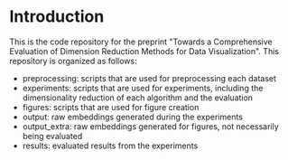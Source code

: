 # Introduction
This is the code repository for the preprint "Towards a Comprehensive Evaluation of Dimension Reduction Methods for Data Visualization". This repository is organized as follows:

- preprocessing: scripts that are used for preprocessing each dataset
- experiments: scripts that are used for experiments, including the dimensionality reduction of each algorithm and the evaluation
- figures: scripts that are used for figure creation
- output: raw embeddings generated during the experiments
- output_extra: raw embeddings generated for figures, not necessarily being evaluated
- results: evaluated results from the experiments
